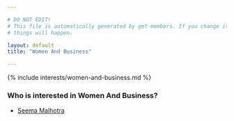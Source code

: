 ```yaml
---

# DO NOT EDIT!
# This file is automatically generated by get-members. If you change it, bad
# things will happen.

layout: default
title: "Women And Business"

---
```


{% include interests/women-and-business.md %}

### Who is interested in Women And Business?


* [Seema Malhotra](/members/seema-malhotra.html)

